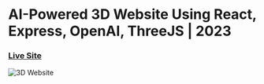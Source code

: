 # AI-Powered 3D Website Using React, Express, OpenAI, ThreeJS | 2023

### [Live Site](https://threejs-t-shirt.online)

![3D Website](https://i.ibb.co/Krk39Cf/Thumbnali.png)


